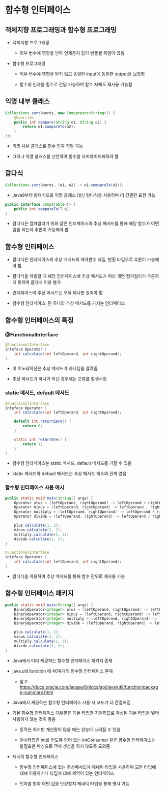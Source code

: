 # 함수형 인터페이스

## 객체지향 프로그래밍과 함수형 프로그래밍

- 객체지향 프로그래밍

    - 외부 변수에 영향을 받아 언제든지 값이 변돌될 위험이 있음

- 함수형 프로그래밍

    - 외부 변수에 영향을 받지 않고 동일한 input에 동일한 output을 보장함

    - 함수의 인자를 함수로 전달 가능하여 함수 자체도 재사용 가능함


## 익명 내부 클래스

```java
Collections.sort(words, new Comparator<String>() {
    @Override
    public int compare(String o1, String o2) {
        return o1.compareTo(o2);
    }
});
```

- 익명 내부 클래스로 함수 인자 전달 가능

- 그러나 익명 클래스를 선언하여 함수를 오버라이드해줘야 함


## 람다식

```java
Collections.sort(words, (o1, o2) -> o1.compareTo(o2));
```

- Java8부터 람다식으로 익명 클래스 대신 람다식을 사용하며 더 간결한 표현 가능

```java
public interface Comparable<T> {
    public int compareTo(T o);
}
```

- 람다식은 컴파일러가 위와 같은 인터페이스의 추상 메서드를 통해 해당 함수가 어떤 일을 하는지 추론이 가능해야 함


## 함수형 인터페이스

- 람다식은 인터페이스의 추상 메서드의 매개변수 타입, 반환 타입으로 추론이 가능해야 함

- 람다식을 이용할 때 해당 인터페이스에 추상 메서드가 여러 개면 컴파일러가 추론하지 못하여 람다식 이용 불가

- 인터페이스의 추상 메서드는 오직 하나만 있어야 함

- 함수형 인터페이스: 단 하나의 추상 메서드를 가지는 인터페이스


## 함수형 인터페이스의 특징

### @FunctionalInterface

```java
@FunctionalInterface
inteface Operator {
    int calculate(int leftOperand, int rightOperand);
}
```

- 이 어노테이션은 추상 메서드가 하나임을 알려줌

- 추상 메서드가 하나가 아닌 경우에는 오류를 발생시킴

### static 메서드, default 메서드

```java
@FunctionalInterface
inteface Operator {
    int calculate(int leftOperand, int rightOperand);

    default int returnZero() {
        return 0;
    }

    static int returnOne() {
        return 1;
    }
}
```

- 함수형 인터페이스는 static 메서드, default 메서드를 가질 수 있음

- static 메서드와 default 메서드는 추상 메서드 개수와 관계 없음


### 함수형 인터페이스 사용 예시

```java
public static void main(String[] args) {
    Operator plus = (leftOperand, rightOperand) -> leftOperand + rightOperand;
    Operator minus = (leftOperand, rightOperand) -> leftOperand - rightOperand;
    Operator multiply = (leftOperand, rightOperand) -> leftOperand * rightOperand;
    Operator divide = (leftOperand, rightOperand) -> leftOperand / rightOperand;

    plus.calculate(1, 2);
    minus.calculate(1, 2);
    multiply.calculate(1, 2);
    divide.calculate(1, 2);
}

@FunctionalInterface
inteface Operator {
    int calculate(int leftOperand, int rightOperand);
}
```

- 람다식을 이용하여 추상 메서드를 통해 함수 단위로 재사용 가능


## 함수형 인터페이스 패키지

```java
public static void main(String[] args) {
    BinaryOperator<Integer> plus = (leftOperand, rightOperand) -> leftOperand + rightOperand;
    BinaryOperator<Integer> minus = (leftOperand, rightOperand) -> leftOperand - rightOperand;
    BinaryOperator<Integer> multiply = (leftOperand, rightOperand) -> leftOperand * rightOperand;
    BinaryOperator<Integer> divide = (leftOperand, rightOperand) -> leftOperand / rightOperand;

    plus.calculate(1, 2);
    minus.calculate(1, 2);
    multiply.calculate(1, 2);
    divide.calculate(1, 2);
}
```

- Java에서 미리 제공하는 함수형 인터페이스 패키지 존재

- java.util.function 에 40여개의 함수형 인터페이스 존재

    - 참고: https://docs.oracle.com/javase/8/docs/api/java/util/function/package-summary.html

- Java에서 제공하는 함수형 인터페이스 사용 시 코드가 더 간결해짐

- 기본 함수형 인터페이스 대부분은 기본 타입만 지원하므로 박싱된 기본 타입을 넣어 사용하지 않는 것이 좋음

    - 동작은 하지만 계산량이 많을 때는 성능이 느려질 수 있음

    - 원시타입인 int를 받도록 되어 있는 IntConsumer 같은 함수형 인터페이스는 불필요한 박싱으로 객체 생성을 하지 않도록 도와줌

- 제네릭 함수형 인터페이스

    - 함수형 인터페이스에 있는 추상메서드에 제네릭 타입을 사용하여 모든 타입에 대해 허용하거나 타입에 대해 제약이 있는 인터페이스

    - 인자를 받아 어떤 값을 반환할지 제네릭 타입을 통해 명시 가능






